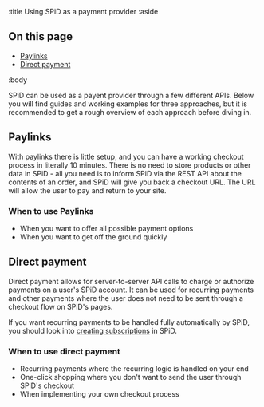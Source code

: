 :title Using SPiD as a payment provider
:aside

## On this page

- [Paylinks](#paylinks)
- [Direct payment](#direct-payment)

:body

SPiD can be used as a payent provider through a few different APIs. Below you
will find guides and working examples for three approaches, but it is
recommended to get a rough overview of each approach before diving in.

## Paylinks

With paylinks there is little setup, and you can have a working checkout process
in literally 10 minutes. There is no need to store products or other data in
SPiD - all you need is to inform SPiD via the REST API about the contents of an
order, and SPiD will give you back a checkout URL. The URL will allow the user
to pay and return to your site.

### When to use Paylinks

- When you want to offer all possible payment options
- When you want to get off the ground quickly

## Direct payment

Direct payment allows for server-to-server API calls to charge or authorize
payments on a user's SPiD account. It can be used for recurring payments and
other payments where the user does not need to be sent through a checkout flow
on SPiD's pages.

If you want recurring payments to be handled fully automatically by SPiD, you
should look into [creating subscriptions](/endpoints/POST/product/) in SPiD.

### When to use direct payment

- Recurring payments where the recurring logic is handled on your end
- One-click shopping where you don't want to send the user through SPiD's checkout
- When implementing your own checkout process
